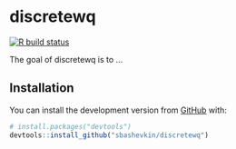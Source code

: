 
<!-- README.md is generated from README.Rmd. Please edit that file -->

# discretewq

<!-- badges: start -->

[![R build
status](https://github.com/sbashevkin/discretewq/workflows/R-CMD-check/badge.svg)](https://github.com/sbashevkin/discretewq/actions)
<!-- badges: end -->

The goal of discretewq is to …

## Installation

You can install the development version from
[GitHub](https://github.com/) with:

``` r
# install.packages("devtools")
devtools::install_github("sbashevkin/discretewq")
```
